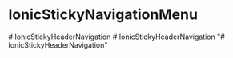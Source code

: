 # IonicStickyNavigationMenu
#   I o n i c S t i c k y H e a d e r N a v i g a t i o n  
 #   I o n i c S t i c k y H e a d e r N a v i g a t i o n  
 "# IonicStickyHeaderNavigation" 
